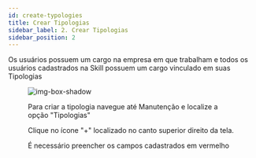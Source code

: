 ```yaml
---
id: create-typologies 
title: Crear Tipologias
sidebar_label: 2. Crear Tipologias
sidebar_position: 2
---
```


Os usuários possuem um cargo na empresa em que trabalham e todos os usuários cadastrados na Skill possuem um cargo vinculado em suas Tipologias

<figure>

![img-box-shadow](/static/img/Typologies.png)



Para criar a tipologia navegue até Manutenção e localize a opção "Tipologias"


Clique no ícone "+" localizado no canto superior direito da tela.



É necessário preencher os campos cadastrados em vermelho
